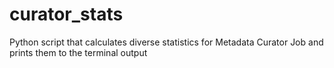 # curator_stats
Python script that calculates diverse statistics for Metadata Curator Job and prints them to the terminal output 
